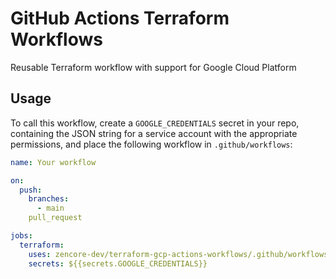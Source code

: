 # GitHub Actions Terraform Workflows
Reusable Terraform workflow with support for Google Cloud Platform

## Usage
To call this workflow, create a `GOOGLE_CREDENTIALS` secret in your repo, containing the JSON string for a service account with the appropriate permissions, and place the following workflow in `.github/workflows`:
```yaml
name: Your workflow

on:
  push:
    branches:
      - main
    pull_request

jobs:
  terraform:
    uses: zencore-dev/terraform-gcp-actions-workflows/.github/workflows/terraform.yaml@main
    secrets: ${{secrets.GOOGLE_CREDENTIALS}}
```
